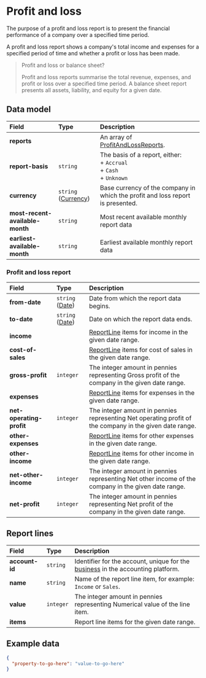 # Profit and loss

The purpose of a profit and loss report is to present the financial performance of a company over a specified time period.

A profit and loss report shows a company's total income and expenses for a specified period of time and whether a profit or loss has been made.

> 
> Profit and loss or balance sheet?
> 
> Profit and loss reports summarise the total revenue, expenses, and profit or loss over a specified time period. A balance sheet report presents all assets, liability, and equity for a given date.

## Data model

| Field | Type | Description |
| :- | :- | :- |
| **reports** |     | An array of [ProfitAndLossReports](#profit-and-loss-report). |
| **report-basis** | `string` | The basis of a report, either:  <br>\+ `Accrual`  <br>\+ `Cash`  <br>\+ `Unknown` |
| **currency** | `string` ([Currency](/data-model/shared/currency/)) | Base currency of the company in which the profit and loss report is presented. |
| **most-recent-available-month** | `string` | Most recent available monthly report data |
| **earliest-available-month** | `string` | Earliest available monthly report data |

### Profit and loss report

| Field | Type | Description |
| :- | :- | :- |
| **from-date** | `string` ([Date](/data-model/shared/date/)) | Date from which the report data begins. |
| **to-date** | `string` ([Date](/data-model/shared/date/)) | Date on which the report data ends. |
| **income** |     | [ReportLine](#report-lines) items for income in the given date range. |
| **cost-of-sales** |     | [ReportLine](#report-lines) items for cost of sales in the given date range. |
| **gross-profit** | `integer` | The integer amount in pennies representing Gross profit of the company in the given date range. |
| **expenses** |     | [ReportLine](#report-lines) items for expenses in the given date range. |
| **net-operating-profit** | `integer` | The integer amount in pennies representing Net operating profit of the company in the given date range. |
| **other-expenses** |     | [ReportLine](#report-lines) items for other expenses in the given date range. |
| **other-income** |     | [ReportLine](#report-lines) items for other income in the given date range. |
| **net-other-income** | `integer` | The integer amount in pennies representing Net other income of the company in the given date range. |
| **net-profit** | `integer` | The integer amount in pennies representing Net profit of the company in the given date range. |

## Report lines

| Field | Type | Description |
| :- | :- | :- |
| **account-id** | `string` | Identifier for the account, unique for the [business](/data-model/shared/business) in the accounting platform. |
| **name** | `string` | Name of the report line item, for example: `Income` or `Sales`. |
| **value** | `integer` | The integer amount in pennies representing Numerical value of the line item. |
| **items** |     | Report line items for the given date range. |

## Example data

```json
{
  "property-to-go-here": "value-to-go-here"
}
```